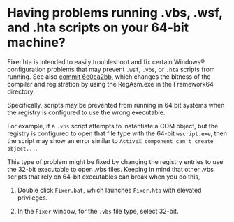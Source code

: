 
# Having problems running .vbs, .wsf, and .hta scripts on your 64-bit machine?

Fixer.hta is intended to easily troubleshoot and fix certain Windows&reg; configuration problems that may prevent `.wsf`, `.vbs`, or `.hta` scripts from running. See also [commit 6e0ca2bb], which changes the bitness of the compiler and registration by using the RegAsm.exe in the Framework64 directory.  

Specifically, scripts may be prevented from running in 64 bit systems when the registry is configured to use the wrong executable.  

For example, if a `.vbs` script attempts to instantiate a COM object, but the registry is configured to open that file type with the 64-bit `wscript.exe`, then the script may show an error similar to `ActiveX component can't create object...`.  

This type of problem might be fixed by changing the registry entries to use the 32-bit executable to open .vbs files. Keeping in mind that other .vbs scripts that rely on 64-bit executables can break when you do this,  
 
1) Double click `Fixer.bat`, which launches `Fixer.hta` with elevated privileges.  

2) In the `Fixer` window, for the `.vbs` file type, select 32-bit.  

[commit 6e0ca2bb]: https://github.com/koswald/VBScript/commit/6e0ca2bbf7ca9cf0ac07e6342f33b3118c749348